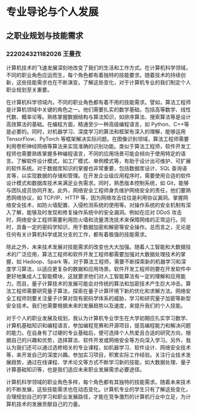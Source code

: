 # 专业导论与个人发展

## 之职业规划与技能需求

### 222024321182026 王曼孜

  计算机技术的飞速发展深刻地改变了我们的生活和工作方式。在计算机科学领域，不同的职业角色应运而生，每个角色都有着独特的技能要求。随着技术的持续创新，这些技能需求也在不断演变。了解这些变化，对于计算机专业的我们制定个人职业规划至关重要。

  在计算机科学领域内，不同的职业角色都有着不用的技能需求。譬如，算法工程师是计算机领域中关键的角色之一。他们需要扎实的数学基础，包括高等数学、线性代数、概率论等。熟练掌握数据结构与算法知识，如排序算法、搜索算法等是设计高效算法的基础。在编程方面，精通至少一种高级编程语言，如 Python、C++等是必要的。同时，对机器学习、深度学习的算法和框架有深入的理解，能够运用 TensorFlow、PyTorch 等框架解决实际问题。在图像识别领域，算法工程师需要利用卷积神经网络等算法来实现准确的识别功能。类似于算法工程师，软件开发工程师也需要熟练掌握多种编程语言，不同的应用场景可能会倾向于使用特定的语言。了解软件设计模式，如工厂模式、单例模式等，有助于设计出可维护、可扩展的软件系统。对于数据库知识的掌握也非常重要，包括数据库设计、SQL 查询语言等，以实现数据的存储和管理。在开发企业级应用程序时，需要使用合适的软件设计模式和数据库技术来满足业务需求。同时，熟悉版本控制系统，如 Git，能够与团队成员协同开发。此外，网络安全工程师身负维护网络安全的责任，他们要熟悉网络协议，如 TCP/IP、HTTP 等，因为网络攻击往往是利用协议漏洞。掌握网络安全技术，如防火墙配置、入侵检测系统的使用等。对操作系统的安全机制有深入了解，能够及时发现和修复操作系统中的安全漏洞。例如在应对 DDoS 攻击时，网络安全工程师需要利用防火墙和流量清洗技术来保障网络的正常运行。同时，具备一定的密码学知识，用于数据加密和解密等安全操作。总而言之，无论是任何有关计算机科学或其分支的工作，都有着极强的技能需求。

  除此之外，未来技术发展对技能需求的改变也大大加强。随着人工智能和大数据技术的广泛应用，算法工程师和软件开发工程师都需要加强对大数据处理技术的掌握，如 Hadoop、Spark 等。对于算法工程师，需要不断探索新的机器学习和深度学习算法，以适应更复杂的数据和应用场景。软件开发工程师则要在开发软件中更好地集成人工智能模块，这就要求他们对人工智能算法有一定的理解和应用能力。而且，量子计算技术的发展可能会对传统的算法和加密技术产生巨大冲击。算法工程师需要研究量子算法，探索在量子计算环境下新的优化和求解方法。网络安全工程师则要关注量子计算对现有密码学体系的威胁，学习和研究量子加密等新型安全技术。我们也需要根据未来的发展趋势以及速度，来提升我们的个人技能。

  对于个人的职业发展及规划，我认为计算机专业学生在大学初期应扎实学习数学、计算机基础知识和编程语言，参加编程竞赛和开源项目，提高编程能力和解决问题的能力。在自身有了过硬的专业基础后，便可选择个人热爱且合适的研究方向，根据自己的兴趣和优势，选择算法、软件开发或网络安全等方向深入学习。另外，我认为我们还可以通过选修相关的专业课程，如机器学习、软件设计、网络安全技术等，来开发自己的深度兴趣。参加实习项目，积累实际工作经验。关注行业技术发展趋势，通过在线课程、学术论文等方式不断学习新的技能，如大数据处理、量子计算基础知识等，也是我们适应未来职业发展需求必要途径。

  计算机科学领域的职业角色多样，每个角色都有其独特的技能需求。随着未来技术的不断发展，这些技能需求也在动态变化。计算机专业的学生只有了解这些变化，合理规划自己的学习和职业发展路径，才能在竞争激烈的计算机行业中立足，为计算机技术的发展贡献自己的力量。
